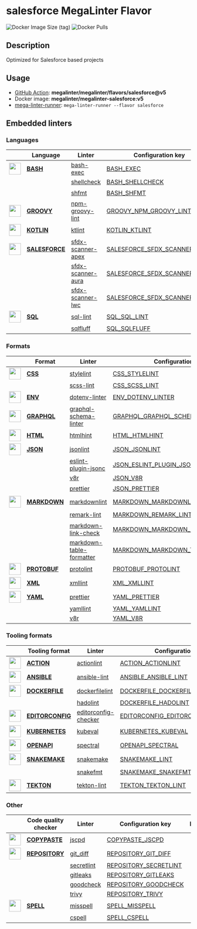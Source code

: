 # salesforce MegaLinter Flavor

![Docker Image Size (tag)](https://img.shields.io/docker/image-size/megalinter/megalinter-salesforce/v5)
![Docker Pulls](https://img.shields.io/docker/pulls/megalinter/megalinter-salesforce)

## Description

Optimized for Salesforce based projects

## Usage

- [GitHub Action](https://megalinter.github.io/installation/#github-action): **megalinter/megalinter/flavors/salesforce@v5**
- Docker image: **megalinter/megalinter-salesforce:v5**
- [mega-linter-runner](https://megalinter.github.io/mega-linter-runner/): `mega-linter-runner --flavor salesforce`

## Embedded linters

### Languages

|                                                                               <!-- -->                                                                               | Language                                                               | Linter                                                                                      | Configuration key                                                                                      |     Format/Fix     |
|:--------------------------------------------------------------------------------------------------------------------------------------------------------------------:|------------------------------------------------------------------------|---------------------------------------------------------------------------------------------|--------------------------------------------------------------------------------------------------------|:------------------:|
|    <img src="https://github.com/megalinter/megalinter/raw/main/docs/assets/icons/bash.ico" alt="" height="32px" class="megalinter-icon"></a> <!-- linter-icon -->    | [**BASH**](https://megalinter.github.io/descriptors/bash/)             | [bash-exec](https://megalinter.github.io/descriptors/bash_bash_exec/)                       | [BASH_EXEC](https://megalinter.github.io/descriptors/bash_bash_exec/)                                  |                    |
|                                                                    <!-- --> <!-- linter-icon -->                                                                     |                                                                        | [shellcheck](https://megalinter.github.io/descriptors/bash_shellcheck/)                     | [BASH_SHELLCHECK](https://megalinter.github.io/descriptors/bash_shellcheck/)                           |                    |
|                                                                    <!-- --> <!-- linter-icon -->                                                                     |                                                                        | [shfmt](https://megalinter.github.io/descriptors/bash_shfmt/)                               | [BASH_SHFMT](https://megalinter.github.io/descriptors/bash_shfmt/)                                     | :heavy_check_mark: |
|   <img src="https://github.com/megalinter/megalinter/raw/main/docs/assets/icons/groovy.ico" alt="" height="32px" class="megalinter-icon"></a> <!-- linter-icon -->   | [**GROOVY**](https://megalinter.github.io/descriptors/groovy/)         | [npm-groovy-lint](https://megalinter.github.io/descriptors/groovy_npm_groovy_lint/)         | [GROOVY_NPM_GROOVY_LINT](https://megalinter.github.io/descriptors/groovy_npm_groovy_lint/)             | :heavy_check_mark: |
|   <img src="https://github.com/megalinter/megalinter/raw/main/docs/assets/icons/kotlin.ico" alt="" height="32px" class="megalinter-icon"></a> <!-- linter-icon -->   | [**KOTLIN**](https://megalinter.github.io/descriptors/kotlin/)         | [ktlint](https://megalinter.github.io/descriptors/kotlin_ktlint/)                           | [KOTLIN_KTLINT](https://megalinter.github.io/descriptors/kotlin_ktlint/)                               | :heavy_check_mark: |
| <img src="https://github.com/megalinter/megalinter/raw/main/docs/assets/icons/salesforce.ico" alt="" height="32px" class="megalinter-icon"></a> <!-- linter-icon --> | [**SALESFORCE**](https://megalinter.github.io/descriptors/salesforce/) | [sfdx-scanner-apex](https://megalinter.github.io/descriptors/salesforce_sfdx_scanner_apex/) | [SALESFORCE_SFDX_SCANNER_APEX](https://megalinter.github.io/descriptors/salesforce_sfdx_scanner_apex/) |                    |
|                                                                    <!-- --> <!-- linter-icon -->                                                                     |                                                                        | [sfdx-scanner-aura](https://megalinter.github.io/descriptors/salesforce_sfdx_scanner_aura/) | [SALESFORCE_SFDX_SCANNER_AURA](https://megalinter.github.io/descriptors/salesforce_sfdx_scanner_aura/) |                    |
|                                                                    <!-- --> <!-- linter-icon -->                                                                     |                                                                        | [sfdx-scanner-lwc](https://megalinter.github.io/descriptors/salesforce_sfdx_scanner_lwc/)   | [SALESFORCE_SFDX_SCANNER_LWC](https://megalinter.github.io/descriptors/salesforce_sfdx_scanner_lwc/)   |                    |
|    <img src="https://github.com/megalinter/megalinter/raw/main/docs/assets/icons/sql.ico" alt="" height="32px" class="megalinter-icon"></a> <!-- linter-icon -->     | [**SQL**](https://megalinter.github.io/descriptors/sql/)               | [sql-lint](https://megalinter.github.io/descriptors/sql_sql_lint/)                          | [SQL_SQL_LINT](https://megalinter.github.io/descriptors/sql_sql_lint/)                                 |                    |
|                                                                    <!-- --> <!-- linter-icon -->                                                                     |                                                                        | [sqlfluff](https://megalinter.github.io/descriptors/sql_sqlfluff/)                          | [SQL_SQLFLUFF](https://megalinter.github.io/descriptors/sql_sqlfluff/)                                 |                    |

### Formats

|                                                                              <!-- -->                                                                              | Format                                                             | Linter                                                                                                  | Configuration key                                                                                                |     Format/Fix     |
|:------------------------------------------------------------------------------------------------------------------------------------------------------------------:|--------------------------------------------------------------------|---------------------------------------------------------------------------------------------------------|------------------------------------------------------------------------------------------------------------------|:------------------:|
|   <img src="https://github.com/megalinter/megalinter/raw/main/docs/assets/icons/css.ico" alt="" height="32px" class="megalinter-icon"></a> <!-- linter-icon -->    | [**CSS**](https://megalinter.github.io/descriptors/css/)           | [stylelint](https://megalinter.github.io/descriptors/css_stylelint/)                                    | [CSS_STYLELINT](https://megalinter.github.io/descriptors/css_stylelint/)                                         | :heavy_check_mark: |
|                                                                   <!-- --> <!-- linter-icon -->                                                                    |                                                                    | [scss-lint](https://megalinter.github.io/descriptors/css_scss_lint/)                                    | [CSS_SCSS_LINT](https://megalinter.github.io/descriptors/css_scss_lint/)                                         |                    |
|   <img src="https://github.com/megalinter/megalinter/raw/main/docs/assets/icons/env.ico" alt="" height="32px" class="megalinter-icon"></a> <!-- linter-icon -->    | [**ENV**](https://megalinter.github.io/descriptors/env/)           | [dotenv-linter](https://megalinter.github.io/descriptors/env_dotenv_linter/)                            | [ENV_DOTENV_LINTER](https://megalinter.github.io/descriptors/env_dotenv_linter/)                                 | :heavy_check_mark: |
| <img src="https://github.com/megalinter/megalinter/raw/main/docs/assets/icons/graphql.ico" alt="" height="32px" class="megalinter-icon"></a> <!-- linter-icon -->  | [**GRAPHQL**](https://megalinter.github.io/descriptors/graphql/)   | [graphql-schema-linter](https://megalinter.github.io/descriptors/graphql_graphql_schema_linter/)        | [GRAPHQL_GRAPHQL_SCHEMA_LINTER](https://megalinter.github.io/descriptors/graphql_graphql_schema_linter/)         |                    |
|   <img src="https://github.com/megalinter/megalinter/raw/main/docs/assets/icons/html.ico" alt="" height="32px" class="megalinter-icon"></a> <!-- linter-icon -->   | [**HTML**](https://megalinter.github.io/descriptors/html/)         | [htmlhint](https://megalinter.github.io/descriptors/html_htmlhint/)                                     | [HTML_HTMLHINT](https://megalinter.github.io/descriptors/html_htmlhint/)                                         |                    |
|   <img src="https://github.com/megalinter/megalinter/raw/main/docs/assets/icons/json.ico" alt="" height="32px" class="megalinter-icon"></a> <!-- linter-icon -->   | [**JSON**](https://megalinter.github.io/descriptors/json/)         | [jsonlint](https://megalinter.github.io/descriptors/json_jsonlint/)                                     | [JSON_JSONLINT](https://megalinter.github.io/descriptors/json_jsonlint/)                                         |                    |
|                                                                   <!-- --> <!-- linter-icon -->                                                                    |                                                                    | [eslint-plugin-jsonc](https://megalinter.github.io/descriptors/json_eslint_plugin_jsonc/)               | [JSON_ESLINT_PLUGIN_JSONC](https://megalinter.github.io/descriptors/json_eslint_plugin_jsonc/)                   | :heavy_check_mark: |
|                                                                   <!-- --> <!-- linter-icon -->                                                                    |                                                                    | [v8r](https://megalinter.github.io/descriptors/json_v8r/)                                               | [JSON_V8R](https://megalinter.github.io/descriptors/json_v8r/)                                                   |                    |
|                                                                   <!-- --> <!-- linter-icon -->                                                                    |                                                                    | [prettier](https://megalinter.github.io/descriptors/json_prettier/)                                     | [JSON_PRETTIER](https://megalinter.github.io/descriptors/json_prettier/)                                         | :heavy_check_mark: |
| <img src="https://github.com/megalinter/megalinter/raw/main/docs/assets/icons/markdown.ico" alt="" height="32px" class="megalinter-icon"></a> <!-- linter-icon --> | [**MARKDOWN**](https://megalinter.github.io/descriptors/markdown/) | [markdownlint](https://megalinter.github.io/descriptors/markdown_markdownlint/)                         | [MARKDOWN_MARKDOWNLINT](https://megalinter.github.io/descriptors/markdown_markdownlint/)                         | :heavy_check_mark: |
|                                                                   <!-- --> <!-- linter-icon -->                                                                    |                                                                    | [remark-lint](https://megalinter.github.io/descriptors/markdown_remark_lint/)                           | [MARKDOWN_REMARK_LINT](https://megalinter.github.io/descriptors/markdown_remark_lint/)                           | :heavy_check_mark: |
|                                                                   <!-- --> <!-- linter-icon -->                                                                    |                                                                    | [markdown-link-check](https://megalinter.github.io/descriptors/markdown_markdown_link_check/)           | [MARKDOWN_MARKDOWN_LINK_CHECK](https://megalinter.github.io/descriptors/markdown_markdown_link_check/)           |                    |
|                                                                   <!-- --> <!-- linter-icon -->                                                                    |                                                                    | [markdown-table-formatter](https://megalinter.github.io/descriptors/markdown_markdown_table_formatter/) | [MARKDOWN_MARKDOWN_TABLE_FORMATTER](https://megalinter.github.io/descriptors/markdown_markdown_table_formatter/) | :heavy_check_mark: |
| <img src="https://github.com/megalinter/megalinter/raw/main/docs/assets/icons/protobuf.ico" alt="" height="32px" class="megalinter-icon"></a> <!-- linter-icon --> | [**PROTOBUF**](https://megalinter.github.io/descriptors/protobuf/) | [protolint](https://megalinter.github.io/descriptors/protobuf_protolint/)                               | [PROTOBUF_PROTOLINT](https://megalinter.github.io/descriptors/protobuf_protolint/)                               | :heavy_check_mark: |
|   <img src="https://github.com/megalinter/megalinter/raw/main/docs/assets/icons/xml.ico" alt="" height="32px" class="megalinter-icon"></a> <!-- linter-icon -->    | [**XML**](https://megalinter.github.io/descriptors/xml/)           | [xmllint](https://megalinter.github.io/descriptors/xml_xmllint/)                                        | [XML_XMLLINT](https://megalinter.github.io/descriptors/xml_xmllint/)                                             |                    |
|   <img src="https://github.com/megalinter/megalinter/raw/main/docs/assets/icons/yaml.ico" alt="" height="32px" class="megalinter-icon"></a> <!-- linter-icon -->   | [**YAML**](https://megalinter.github.io/descriptors/yaml/)         | [prettier](https://megalinter.github.io/descriptors/yaml_prettier/)                                     | [YAML_PRETTIER](https://megalinter.github.io/descriptors/yaml_prettier/)                                         | :heavy_check_mark: |
|                                                                   <!-- --> <!-- linter-icon -->                                                                    |                                                                    | [yamllint](https://megalinter.github.io/descriptors/yaml_yamllint/)                                     | [YAML_YAMLLINT](https://megalinter.github.io/descriptors/yaml_yamllint/)                                         |                    |
|                                                                   <!-- --> <!-- linter-icon -->                                                                    |                                                                    | [v8r](https://megalinter.github.io/descriptors/yaml_v8r/)                                               | [YAML_V8R](https://megalinter.github.io/descriptors/yaml_v8r/)                                                   |                    |

### Tooling formats

|                                                                                <!-- -->                                                                                | Tooling format                                                             | Linter                                                                                              | Configuration key                                                                                                |     Format/Fix     |
|:----------------------------------------------------------------------------------------------------------------------------------------------------------------------:|----------------------------------------------------------------------------|-----------------------------------------------------------------------------------------------------|------------------------------------------------------------------------------------------------------------------|:------------------:|
|   <img src="https://github.com/megalinter/megalinter/raw/main/docs/assets/icons/default.ico" alt="" height="32px" class="megalinter-icon"></a> <!-- linter-icon -->    | [**ACTION**](https://megalinter.github.io/descriptors/action/)             | [actionlint](https://megalinter.github.io/descriptors/action_actionlint/)                           | [ACTION_ACTIONLINT](https://megalinter.github.io/descriptors/action_actionlint/)                                 |                    |
|   <img src="https://github.com/megalinter/megalinter/raw/main/docs/assets/icons/ansible.ico" alt="" height="32px" class="megalinter-icon"></a> <!-- linter-icon -->    | [**ANSIBLE**](https://megalinter.github.io/descriptors/ansible/)           | [ansible-lint](https://megalinter.github.io/descriptors/ansible_ansible_lint/)                      | [ANSIBLE_ANSIBLE_LINT](https://megalinter.github.io/descriptors/ansible_ansible_lint/)                           |                    |
|  <img src="https://github.com/megalinter/megalinter/raw/main/docs/assets/icons/dockerfile.ico" alt="" height="32px" class="megalinter-icon"></a> <!-- linter-icon -->  | [**DOCKERFILE**](https://megalinter.github.io/descriptors/dockerfile/)     | [dockerfilelint](https://megalinter.github.io/descriptors/dockerfile_dockerfilelint/)               | [DOCKERFILE_DOCKERFILELINT](https://megalinter.github.io/descriptors/dockerfile_dockerfilelint/)                 |                    |
|                                                                     <!-- --> <!-- linter-icon -->                                                                      |                                                                            | [hadolint](https://megalinter.github.io/descriptors/dockerfile_hadolint/)                           | [DOCKERFILE_HADOLINT](https://megalinter.github.io/descriptors/dockerfile_hadolint/)                             |                    |
| <img src="https://github.com/megalinter/megalinter/raw/main/docs/assets/icons/editorconfig.ico" alt="" height="32px" class="megalinter-icon"></a> <!-- linter-icon --> | [**EDITORCONFIG**](https://megalinter.github.io/descriptors/editorconfig/) | [editorconfig-checker](https://megalinter.github.io/descriptors/editorconfig_editorconfig_checker/) | [EDITORCONFIG_EDITORCONFIG_CHECKER](https://megalinter.github.io/descriptors/editorconfig_editorconfig_checker/) |                    |
|  <img src="https://github.com/megalinter/megalinter/raw/main/docs/assets/icons/kubernetes.ico" alt="" height="32px" class="megalinter-icon"></a> <!-- linter-icon -->  | [**KUBERNETES**](https://megalinter.github.io/descriptors/kubernetes/)     | [kubeval](https://megalinter.github.io/descriptors/kubernetes_kubeval/)                             | [KUBERNETES_KUBEVAL](https://megalinter.github.io/descriptors/kubernetes_kubeval/)                               |                    |
|   <img src="https://github.com/megalinter/megalinter/raw/main/docs/assets/icons/openapi.ico" alt="" height="32px" class="megalinter-icon"></a> <!-- linter-icon -->    | [**OPENAPI**](https://megalinter.github.io/descriptors/openapi/)           | [spectral](https://megalinter.github.io/descriptors/openapi_spectral/)                              | [OPENAPI_SPECTRAL](https://megalinter.github.io/descriptors/openapi_spectral/)                                   |                    |
|  <img src="https://github.com/megalinter/megalinter/raw/main/docs/assets/icons/snakemake.ico" alt="" height="32px" class="megalinter-icon"></a> <!-- linter-icon -->   | [**SNAKEMAKE**](https://megalinter.github.io/descriptors/snakemake/)       | [snakemake](https://megalinter.github.io/descriptors/snakemake_snakemake/)                          | [SNAKEMAKE_LINT](https://megalinter.github.io/descriptors/snakemake_snakemake/)                                  |                    |
|                                                                     <!-- --> <!-- linter-icon -->                                                                      |                                                                            | [snakefmt](https://megalinter.github.io/descriptors/snakemake_snakefmt/)                            | [SNAKEMAKE_SNAKEFMT](https://megalinter.github.io/descriptors/snakemake_snakefmt/)                               | :heavy_check_mark: |
|    <img src="https://github.com/megalinter/megalinter/raw/main/docs/assets/icons/tekton.ico" alt="" height="32px" class="megalinter-icon"></a> <!-- linter-icon -->    | [**TEKTON**](https://megalinter.github.io/descriptors/tekton/)             | [tekton-lint](https://megalinter.github.io/descriptors/tekton_tekton_lint/)                         | [TEKTON_TEKTON_LINT](https://megalinter.github.io/descriptors/tekton_tekton_lint/)                               |                    |

### Other

|                                                                              <!-- -->                                                                               | Code quality checker                                                   | Linter                                                                        | Configuration key                                                                        |     Format/Fix     |
|:-------------------------------------------------------------------------------------------------------------------------------------------------------------------:|------------------------------------------------------------------------|-------------------------------------------------------------------------------|------------------------------------------------------------------------------------------|:------------------:|
| <img src="https://github.com/megalinter/megalinter/raw/main/docs/assets/icons/copypaste.ico" alt="" height="32px" class="megalinter-icon"></a> <!-- linter-icon --> | [**COPYPASTE**](https://megalinter.github.io/descriptors/copypaste/)   | [jscpd](https://megalinter.github.io/descriptors/copypaste_jscpd/)            | [COPYPASTE_JSCPD](https://megalinter.github.io/descriptors/copypaste_jscpd/)             |                    |
|  <img src="https://github.com/megalinter/megalinter/raw/main/docs/assets/icons/default.ico" alt="" height="32px" class="megalinter-icon"></a> <!-- linter-icon -->  | [**REPOSITORY**](https://megalinter.github.io/descriptors/repository/) | [git_diff](https://megalinter.github.io/descriptors/repository_git_diff/)     | [REPOSITORY_GIT_DIFF](https://megalinter.github.io/descriptors/repository_git_diff/)     |                    |
|                                                                    <!-- --> <!-- linter-icon -->                                                                    |                                                                        | [secretlint](https://megalinter.github.io/descriptors/repository_secretlint/) | [REPOSITORY_SECRETLINT](https://megalinter.github.io/descriptors/repository_secretlint/) |                    |
|                                                                    <!-- --> <!-- linter-icon -->                                                                    |                                                                        | [gitleaks](https://megalinter.github.io/descriptors/repository_gitleaks/)     | [REPOSITORY_GITLEAKS](https://megalinter.github.io/descriptors/repository_gitleaks/)     |                    |
|                                                                    <!-- --> <!-- linter-icon -->                                                                    |                                                                        | [goodcheck](https://megalinter.github.io/descriptors/repository_goodcheck/)   | [REPOSITORY_GOODCHECK](https://megalinter.github.io/descriptors/repository_goodcheck/)   |                    |
|                                                                    <!-- --> <!-- linter-icon -->                                                                    |                                                                        | [trivy](https://megalinter.github.io/descriptors/repository_trivy/)           | [REPOSITORY_TRIVY](https://megalinter.github.io/descriptors/repository_trivy/)           |                    |
|   <img src="https://github.com/megalinter/megalinter/raw/main/docs/assets/icons/spell.ico" alt="" height="32px" class="megalinter-icon"></a> <!-- linter-icon -->   | [**SPELL**](https://megalinter.github.io/descriptors/spell/)           | [misspell](https://megalinter.github.io/descriptors/spell_misspell/)          | [SPELL_MISSPELL](https://megalinter.github.io/descriptors/spell_misspell/)               | :heavy_check_mark: |
|                                                                    <!-- --> <!-- linter-icon -->                                                                    |                                                                        | [cspell](https://megalinter.github.io/descriptors/spell_cspell/)              | [SPELL_CSPELL](https://megalinter.github.io/descriptors/spell_cspell/)                   |                    |

